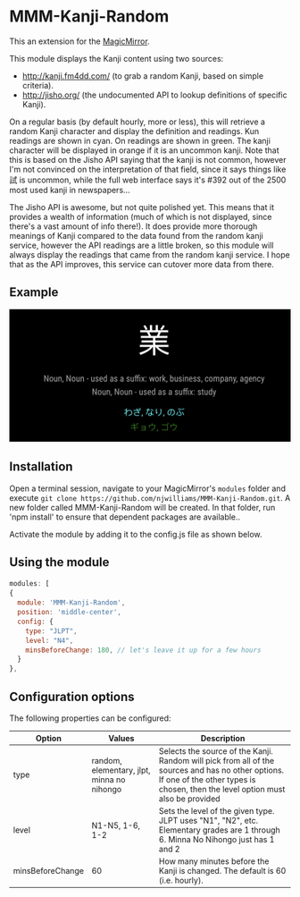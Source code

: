 # MMM-Kanji-Random
This an extension for the [MagicMirror](https://github.com/MichMich/MagicMirror).

This module displays the Kanji content using two sources:
   - http://kanji.fm4dd.com/ (to grab a random Kanji, based on simple criteria).
   - http://jisho.org/ (the undocumented API to lookup definitions of specific Kanji).

On a regular basis (by default hourly, more or less), this will retrieve
a random Kanji character and display the definition and readings. Kun readings
are shown in cyan. On readings are shown in green. The kanji character will
be displayed in orange if it is an uncommon kanji. Note that this is based
on the Jisho API saying that the kanji is not common, however I'm not convinced
on the interpretation of that field, since it says things like 試 is uncommon,
while the full web interface says it's #392 out of the 2500 most used kanji
in newspapers...

The Jisho API is awesome, but not quite polished yet. This means that it provides
a wealth of information (much of which is not displayed, since there's a vast amount
of info there!). It does provide more thorough meanings of Kanji compared
to the data found from the random kanji service, however the API readings are
a little broken, so this module will always display the readings that came
from the random kanji service. I hope that as the API improves, this service
can cutover more data from there.

## Example

![Screenshot of MMM-Kanji-Random](screenshot.png)

## Installation
Open a terminal session, navigate to your MagicMirror's `modules` folder and execute `git clone https://github.com/njwilliams/MMM-Kanji-Random.git`. 
A new folder called MMM-Kanji-Random will be created. In that folder, run 'npm install' to ensure that dependent packages are available..

Activate the module by adding it to the config.js file as shown below.

## Using the module
````javascript
modules: [
{
  module: 'MMM-Kanji-Random',
  position: 'middle-center',
  config: {
    type: "JLPT",
    level: "N4",
    minsBeforeChange: 180, // let's leave it up for a few hours
  }
},
````

## Configuration options

The following properties can be configured:

| **Option** | **Values** | **Description** |
|---|---|---|
| type | random, elementary, jlpt, minna no nihongo | Selects the source of the Kanji. Random will pick from all of the sources and has no other options. If one of the other types is chosen, then the level option must also be provided |
| level | N1-N5, 1-6, 1-2 | Sets the level of the given type. JLPT uses "N1", "N2", etc. Elementary grades are 1 through 6. Minna No Nihongo just has 1 and 2 |
| minsBeforeChange | 60 | How many minutes before the Kanji is changed. The default is 60 (i.e. hourly). |

